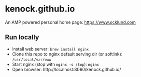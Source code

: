 # kenock.github.io

An AMP powered personal home page: https://www.ocklund.com

## Run locally

- Install web server: `brew install nginx`
- Clone this repo to nginx default serving dir (or softlink): `/usr/local/var/www`
- Start nginx (stop with `nginx -s stop`): `nginx`
- Open browser: http://localhost:8080/kenock.github.io/
